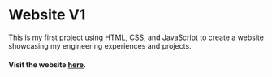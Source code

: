 # Website V1

This is my first project using HTML, CSS, and JavaScript to create a website showcasing my engineering experiences and projects. 

#### Visit the website [here](https://stephaniekyyip.com/websiteV1/).
